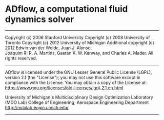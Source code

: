 # ADflow, a computational fluid dynamics solver
______________________________________________________________________________

   Copyright (c) 2006 Stanford University
   Copyright (c) 2008 University of Toronto
   Copyright (c) 2012 University of Michigan
   Additional copyright (c) 2012 Edwin van der Weide, Juan J. Alonso,  
     Joaquim R. R. A. Martins, Gaetan K. W. Kenway, and Charles A. Mader. 
   All rights reserved.
______________________________________________________________________________

   ADflow is licensed under the GNU Lesser General Public License (LGPL), 
   version 2.1 (the "License"); you may not use this software except in
   compliance with the License. You may obtain a copy of the License at:
     https://www.gnu.org/licenses/old-licenses/lgpl-2.1.en.html

   University of Michigan's Multidisciplinary Design Optimization Laboratory (MDO Lab)
   College of Engineering, Aerospace Engineering Department
   http://mdolab.engin.umich.edu/
______________________________________________________________________________



